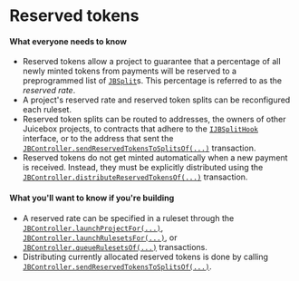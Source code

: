 # Reserved tokens

#### What everyone needs to know

* Reserved tokens allow a project to guarantee that a percentage of all newly minted tokens from payments will be reserved to a preprogrammed list of [`JBSplit`](/docs/v4/api/core/structs/JBSplit.sol/struct.JBSplit.md)s. This percentage is referred to as the *reserved rate*.
* A project's reserved rate and reserved token splits can be reconfigured each ruleset.
* Reserved token splits can be routed to addresses, the owners of other Juicebox projects, to contracts that adhere to the [`IJBSplitHook`](/docs/v4/api/core/interfaces/IJBSplitHook.sol/interface.IJBSplitHook.md) interface, or to the address that sent the [`JBController.sendReservedTokensToSplitsOf(...)`](/docs/v4/api/core/JBController.sol/contract.JBController.md#sendreservedtokenstosplitsof) transaction.
* Reserved tokens do not get minted automatically when a new payment is received. Instead, they must be explicitly distributed using the [`JBController.distributeReservedTokensOf(...)`](/docs/v4/api/core/JBController.sol/contract.JBController.md#distributereservedtokensof) transaction.

#### What you'll want to know if you're building

* A reserved rate can be specified in a ruleset through the [`JBController.launchProjectFor(...)`](/docs/v4/api/core/JBController.sol/contract.JBController.md#launchprojectfor), [`JBController.launchRulesetsFor(...)`](/docs/v4/api/core/JBController.sol/contract.JBController.md#launchrulesetsfor), or [`JBController.queueRulesetsOf(...)`](/docs/v4/api/core/JBController.sol/contract.JBController.md#queuerulesetsof) transactions.
* Distributing currently allocated reserved tokens is done by calling [`JBController.sendReservedTokensToSplitsOf(...)`](/docs/v4/api/core/JBController.sol/contract.JBController.md#sendreservedtokenstosplitsof). 

